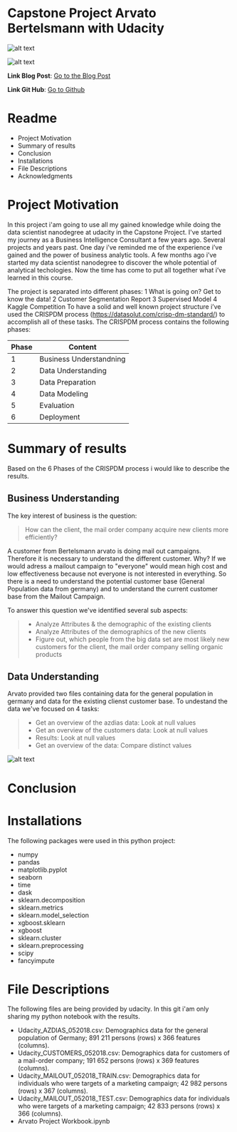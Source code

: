 Capstone Project Arvato Bertelsmann with Udacity
==========

![alt text](https://www.roadtovr.com/wp-content/uploads/2017/10/udacity-logo.png)


![alt text](https://www.bertelsmann.de/media/news-und-media/logos/sg-logo-afs_teaser_2_3_lt_768_retina.gif)

**Link Blog Post**: 
[Go to the Blog Post](https://hendrik-carius.medium.com/the-final-step-to-become-a-data-scientist-nanodegree-capstone-project-arvato-bertelsmann-cc7fee5f286)

**Link Git Hub**: 
[Go to Github](https://github.com/henca312/FinalProject/)


**Readme**
==========
- Project Motivation
- Summary of results
- Conclusion
- Installations
- File Descriptions
- Acknowledgments

Project Motivation
==========
In this project i'am going to use all my gained knowledge while doing the data scientist nanodegree at udacity in the Capstone Project. I've started my journey as a Business Intelligence Consultant a few years ago. Several projects and years past. One day i’ve reminded me of the experience i’ve gained and the power of business analytic tools. A few months ago i’ve started my data scientist nanodegree to discover the whole potential of analytical techologies. Now the time has come to put all together what i’ve learned in this course.

The project is separated into different phases:
1 What is going on? Get to know the data!
2 Customer Segmentation Report
3 Supervised Model
4 Kaggle Competition
To have a solid and well known project structure i’ve used the CRISPDM process (https://datasolut.com/crisp-dm-standard/) to accomplish all of these tasks. The CRISPDM process contains the following phases:

| Phase  | Content |
| ------------- | ------------- |
| 1  | Business Understandning  |
| 2  | Data Understanding  |
| 3 | Data Preparation |
| 4 | Data Modeling |
| 5 | Evaluation |
| 6 | Deployment|

Summary of results
==========
Based on the 6 Phases of the CRISPDM process i would like to describe the results.
## Business Understanding
The key interest of business is the question:
> How can the client, the mail order company acquire new clients more efficiently?

A customer from Bertelsmann arvato is doing mail out campaigns. Therefore it is necessary to understand the different customer. 
Why? If we would adress a mailout campaign to "everyone" would mean high cost and low effectiveness because not everyone is not interested in everything.
So there is a need to understand the potential customer base (General Population data from germany) and to understand the current customer base from the Mailout Campaign.

To answer this question we've identified several sub aspects:
> * Analyze Attributes & the demographic of the existing clients 
> * Analyze Attributes of the demographics of the new clients
> * Figure out, which people from the big data set are most likely new customers for the client, the mail order company selling organic products

## Data Understanding
Arvato provided two files containing data for the general population in germany and data for the existing clienst customer base.
To undestand the data we've focused on 4 tasks:
> * Get an overview of the azdias data: Look at null values
> * Get an overview of the customers data: Look at null values
> * Results: Look at null values
> * Get an overview of the data: Compare distinct values

![alt text](https://github.com/henca312/FinalProject/edit/main//images/Azdias_Null_Value.png)




Conclusion
==========

Installations
==========
The following packages were used in this python project:
* numpy 
* pandas
* matplotlib.pyplot
* seaborn 
* time
* dask 
* sklearn.decomposition
* sklearn.metrics 
* sklearn.model_selection  
* xgboost.sklearn   
* xgboost  
* sklearn.cluster  
* sklearn.preprocessing 
* scipy 
* fancyimpute 


File Descriptions
==========
The following files are being provided by udacity. In this git i'am only sharing my python notebook with the results.
* Udacity_AZDIAS_052018.csv: Demographics data for the general population of Germany; 891 211 persons (rows) x 366 features (columns).
* Udacity_CUSTOMERS_052018.csv: Demographics data for customers of a mail-order company; 191 652 persons (rows) x 369 features (columns).
* Udacity_MAILOUT_052018_TRAIN.csv: Demographics data for individuals who were targets of a marketing campaign; 42 982 persons (rows) x 367 (columns).
* Udacity_MAILOUT_052018_TEST.csv: Demographics data for individuals who were targets of a marketing campaign; 42 833 persons (rows) x 366 (columns).
* Arvato Project Workbook.ipynb







